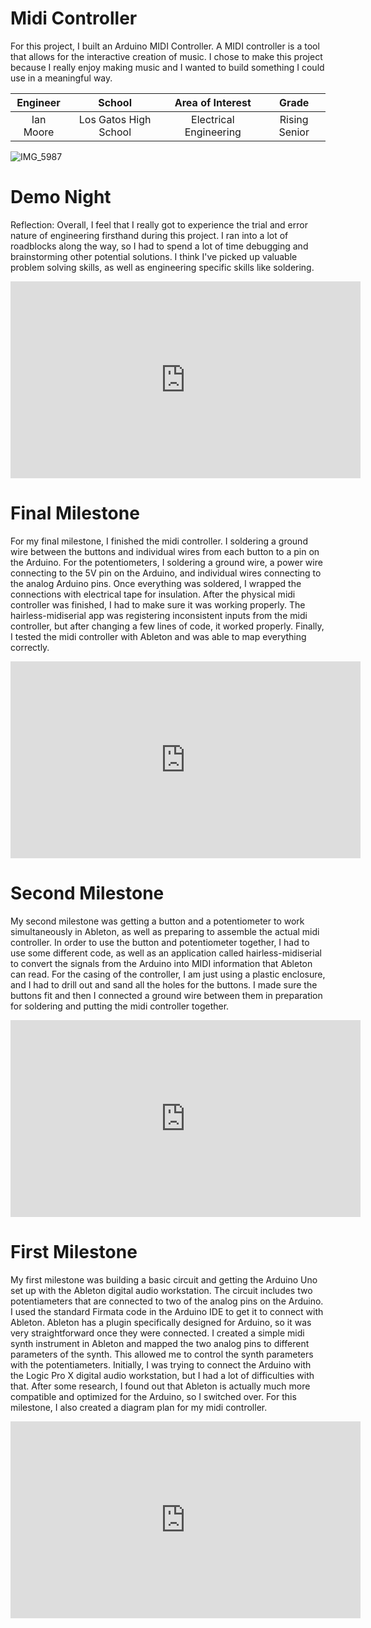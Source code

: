 ﻿# Midi Controller
For this project, I built an Arduino MIDI Controller. A MIDI controller is a tool that allows for the interactive creation of music. I chose to make this project because I really enjoy making music and I wanted to build something I could use in a meaningful way.

| **Engineer** | **School** | **Area of Interest** | **Grade** |
|:--:|:--:|:--:|:--:|
| Ian Moore | Los Gatos High School | Electrical Engineering | Rising Senior

![IMG_5987](https://user-images.githubusercontent.com/86970592/126803887-d78d956e-3c88-4b66-94eb-772f20781c62.jpg)

# Demo Night
Reflection: Overall, I feel that I really got to experience the trial and error nature of engineering firsthand during this project. I ran into a lot of roadblocks along the way, so I had to spend a lot of time debugging and brainstorming other potential solutions. I think I've picked up valuable problem solving skills, as well as engineering specific skills like soldering.

<iframe width="560" height="315" src="https://www.youtube.com/embed/etMTezY4xrc" title="YouTube video player" frameborder="0" allow="accelerometer; autoplay; clipboard-write; encrypted-media; gyroscope; picture-in-picture" allowfullscreen></iframe>

# Final Milestone


For my final milestone, I finished the midi controller. I soldering a ground wire between the buttons and individual wires from each button to a pin on the Arduino. For the potentiometers, I soldering a ground wire, a power wire connecting to the 5V pin on the Arduino, and individual wires connecting to the analog Arduino pins. Once everything was soldered, I wrapped the connections with electrical tape for insulation. After the physical midi controller was finished, I had to make sure it was working properly. The hairless-midiserial app was registering inconsistent inputs from the midi controller, but after changing a few lines of code, it worked properly. Finally, I tested the midi controller with Ableton and was able to map everything correctly.

<iframe width="560" height="315" src="https://www.youtube.com/embed/JmAzzM2Iua0" title="YouTube video player" frameborder="0" allow="accelerometer; autoplay; clipboard-write; encrypted-media; gyroscope; picture-in-picture" allowfullscreen></iframe>

# Second Milestone


My second milestone was getting a button and a potentiometer to work simultaneously in Ableton, as well as preparing to assemble the actual midi controller. In order to use the button and potentiometer together, I had to use some different code, as well as an application called hairless-midiserial to convert the signals from the Arduino into MIDI information that Ableton can read. For the casing of the controller, I am just using a plastic enclosure, and I had to drill out and sand all the holes for the buttons. I made sure the buttons fit and then I connected a ground wire between them in preparation for soldering and putting the midi controller together.

<iframe width="560" height="315" src="https://www.youtube.com/embed/LFArD90AK3E" title="YouTube video player" frameborder="0" allow="accelerometer; autoplay; clipboard-write; encrypted-media; gyroscope; picture-in-picture" allowfullscreen></iframe>

# First Milestone
  

My first milestone was building a basic circuit and getting the Arduino Uno set up with the Ableton digital audio workstation. The circuit includes two potentiameters that are connected to two of the analog pins on the Arduino. I used the standard Firmata code in the Arduino IDE to get it to connect with Ableton. Ableton has a plugin specifically designed for Arduino, so it was very straightforward once they were connected. I created a simple midi synth instrument in Ableton and mapped the two analog pins to different parameters of the synth. This allowed me to control the synth parameters with the potentiameters. Initially, I was trying to connect the Arduino with the Logic Pro X digital audio workstation, but I had a lot of difficulties with that. After some research, I found out that Ableton is actually much more compatible and optimized for the Arduino, so I switched over. For this milestone, I also created a diagram plan for my midi controller. 

<iframe width="560" height="315" src="https://www.youtube.com/embed/cQkooa2bY04" title="YouTube video player" frameborder="0" allow="accelerometer; autoplay; clipboard-write; encrypted-media; gyroscope; picture-in-picture" allowfullscreen></iframe>
